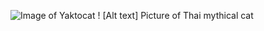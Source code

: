 ![Image of Yaktocat](https://octodex.github.com/images/yaktocat.png)
! [Alt text] Picture of Thai mythical cat
